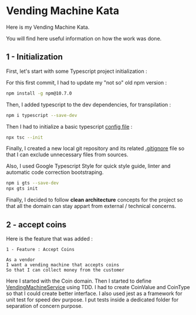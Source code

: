 # Vending Machine Kata

Here is my Vending Machine Kata.

You will find here useful information on how the work was done.

## 1 - Initialization

First, let's start with some Typescript project initialization :

For this first commit, I had to update my "not so" old npm version :

```sh
npm install -g npm@10.7.0
```

Then, I added typescript to the dev dependencies, for transpilation :

```sh
npm i typescript --save-dev
```

Then I had to initialize a basic typescript [config file](./tsconfig.json) :

```sh
npx tsc --init
```

Finally, I created a new local git repository and its related [.gitignore](./.gitignore) file so that I can exclude unnecessary files from sources.


Also, I used Google Typescript Style for quick style guide, linter and automatic code correction bootstraping.

```sh
npm i gts --save-dev
npx gts init
```

Finally, I decided to follow **clean architecture** concepts for the project so that all the domain can stay appart from external / technical concerns.

## 2 - accept coins

Here is the feature that was added : 

```
1 - Feature : Accept Coins

As a vendor
I want a vending machine that accepts coins
So that I can collect money from the customer
```

Here I started with the Coin domain.
Then I started to define [VendingMachineService](./src/domain/services/VendingMachineService.ts) using TDD.
I had to create CoinValue and CoinType so that I could create better interface.
I also used jest as a framework for unit test for speed dev purpose.
I put tests inside a dedicated folder for separation of concern purpose.
